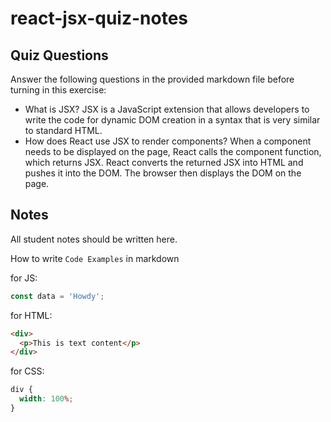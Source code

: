 # react-jsx-quiz-notes

## Quiz Questions

Answer the following questions in the provided markdown file before turning in this exercise:

- What is JSX?
  JSX is a JavaScript extension that allows developers to write the code for dynamic DOM creation in a syntax that is very similar to standard HTML.
- How does React use JSX to render components?
  When a component needs to be displayed on the page, React calls the component function, which returns JSX. React converts the returned JSX into HTML and pushes it into the DOM. The browser then displays the DOM on the page.

## Notes

All student notes should be written here.

How to write `Code Examples` in markdown

for JS:

```javascript
const data = 'Howdy';
```

for HTML:

```html
<div>
  <p>This is text content</p>
</div>
```

for CSS:

```css
div {
  width: 100%;
}
```
